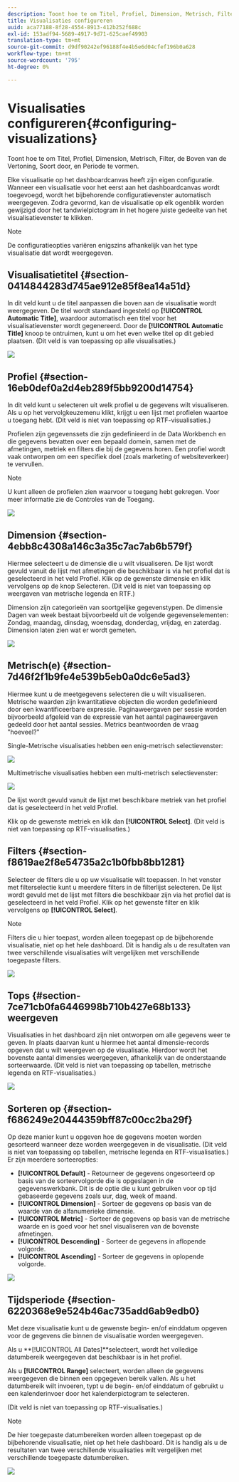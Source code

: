 ```yaml
---
description: Toont hoe te om Titel, Profiel, Dimension, Metrisch, Filter, de Boven van de Vertoning, Soort door, en Periode te vormen.
title: Visualisaties configureren
uuid: aca77188-8f28-4554-8913-412b252f688c
exl-id: 153adf94-5689-4917-9d71-625caef49903
translation-type: tm+mt
source-git-commit: d9df90242ef96188f4e4b5e6d04cfef196b0a628
workflow-type: tm+mt
source-wordcount: '795'
ht-degree: 0%

---
```


# Visualisaties configureren{#configuring-visualizations}

Toont hoe te om Titel, Profiel, Dimension, Metrisch, Filter, de Boven van de Vertoning, Soort door, en Periode te vormen.

Elke visualisatie op het dashboardcanvas heeft zijn eigen configuratie. Wanneer een visualisatie voor het eerst aan het dashboardcanvas wordt toegevoegd, wordt het bijbehorende configuratievenster automatisch weergegeven. Zodra gevormd, kan de visualisatie op elk ogenblik worden gewijzigd door het tandwielpictogram in het hogere juiste gedeelte van het visualisatievenster te klikken.

>[!NOTE]
>
>De configuratieopties variëren enigszins afhankelijk van het type visualisatie dat wordt weergegeven.

## Visualisatietitel {#section-0414844283d745ae912e85f8ea14a51d}

In dit veld kunt u de titel aanpassen die boven aan de visualisatie wordt weergegeven. De titel wordt standaard ingesteld op **[!UICONTROL Automatic Title]**, waardoor automatisch een titel voor het visualisatievenster wordt gegenereerd. Door de **[!UICONTROL Automatic Title]** knoop te ontruimen, kunt u om het even welke titel op dit gebied plaatsen. (Dit veld is van toepassing op alle visualisaties.)

![](assets/title.png)

## Profiel {#section-16eb0def0a2d4eb289f5bb9200d14754}

In dit veld kunt u selecteren uit welk profiel u de gegevens wilt visualiseren. Als u op het vervolgkeuzemenu klikt, krijgt u een lijst met profielen waartoe u toegang hebt. (Dit veld is niet van toepassing op RTF-visualisaties.)

Profielen zijn gegevenssets die zijn gedefinieerd in de Data Workbench en die gegevens bevatten over een bepaald domein, samen met de afmetingen, metriek en filters die bij de gegevens horen. Een profiel wordt vaak ontworpen om een specifiek doel (zoals marketing of websiteverkeer) te vervullen.

>[!NOTE]
>
>U kunt alleen de profielen zien waarvoor u toegang hebt gekregen. Voor meer informatie zie de Controles van de Toegang.

![](assets/profile.png)

## Dimension {#section-4ebb8c4308a146c3a35c7ac7ab6b579f}

Hiermee selecteert u de dimensie die u wilt visualiseren. De lijst wordt gevuld vanuit de lijst met afmetingen die beschikbaar is via het profiel dat is geselecteerd in het veld Profiel. Klik op de gewenste dimensie en klik vervolgens op de knop Selecteren. (Dit veld is niet van toepassing op weergaven van metrische legenda en RTF.)

Dimension zijn categorieën van soortgelijke gegevenstypen. De dimensie Dagen van week bestaat bijvoorbeeld uit de volgende gegevenselementen: Zondag, maandag, dinsdag, woensdag, donderdag, vrijdag, en zaterdag. Dimension laten zien wat er wordt gemeten.

![](assets/dimension.png)

## Metrisch(e) {#section-7d46f2f1b9fe4e539b5eb0a0dc6e5ad3}

Hiermee kunt u de meetgegevens selecteren die u wilt visualiseren. Metrische waarden zijn kwantitatieve objecten die worden gedefinieerd door een kwantificeerbare expressie. Paginaweergaven per sessie worden bijvoorbeeld afgeleid van de expressie van het aantal paginaweergaven gedeeld door het aantal sessies. Metrics beantwoorden de vraag &quot;hoeveel?&quot;

Single-Metrische visualisaties hebben een enig-metrisch selectievenster:

![](assets/metrics2.png)

Multimetrische visualisaties hebben een multi-metrisch selectievenster:

![](assets/metrics.png)

De lijst wordt gevuld vanuit de lijst met beschikbare metriek van het profiel dat is geselecteerd in het veld Profiel.

Klik op de gewenste metriek en klik dan **[!UICONTROL Select]**. (Dit veld is niet van toepassing op RTF-visualisaties.)

## Filters {#section-f8619ae2f8e54735a2c1b0fbb8bb1281}

Selecteer de filters die u op uw visualisatie wilt toepassen. In het venster met filterselectie kunt u meerdere filters in de filterlijst selecteren. De lijst wordt gevuld met de lijst met filters die beschikbaar zijn via het profiel dat is geselecteerd in het veld Profiel. Klik op het gewenste filter en klik vervolgens op **[!UICONTROL Select]**.

>[!NOTE]
>
>Filters die u hier toepast, worden alleen toegepast op de bijbehorende visualisatie, niet op het hele dashboard. Dit is handig als u de resultaten van twee verschillende visualisaties wilt vergelijken met verschillende toegepaste filters.

![](assets/filter.png)

## Tops {#section-7ce71cb0fa6446998b710b427e68b133} weergeven

Visualisaties in het dashboard zijn niet ontworpen om alle gegevens weer te geven. In plaats daarvan kunt u hiermee het aantal dimensie-records opgeven dat u wilt weergeven op de visualisatie. Hierdoor wordt het bovenste aantal dimensies weergegeven, afhankelijk van de onderstaande sorteerwaarde. (Dit veld is niet van toepassing op tabellen, metrische legenda en RTF-visualisaties.)

![](assets/display_top.png)

## Sorteren op {#section-f686249e20444359bff87c00cc2ba29f}

Op deze manier kunt u opgeven hoe de gegevens moeten worden gesorteerd wanneer deze worden weergegeven in de visualisatie. (Dit veld is niet van toepassing op tabellen, metrische legenda en RTF-visualisaties.) Er zijn meerdere sorteeropties:

* **[!UICONTROL Default]** - Retourneer de gegevens ongesorteerd op basis van de sorteervolgorde die is opgeslagen in de gegevenswerkbank. Dit is de optie die u kunt gebruiken voor op tijd gebaseerde gegevens zoals uur, dag, week of maand.
* **[!UICONTROL Dimension]** - Sorteer de gegevens op basis van de waarde van de alfanumerieke dimensie.
* **[!UICONTROL Metric]** - Sorteer de gegevens op basis van de metrische waarde en is goed voor het snel visualiseren van de bovenste afmetingen.
* **[!UICONTROL Descending]** - Sorteer de gegevens in aflopende volgorde.
* **[!UICONTROL Ascending]** - Sorteer de gegevens in oplopende volgorde.

![](assets/sort_by.png)

## Tijdsperiode {#section-6220368e9e524b46ac735add6ab9edb0}

Met deze visualisatie kunt u de gewenste begin- en/of einddatum opgeven voor de gegevens die binnen de visualisatie worden weergegeven.

Als u **[!UICONTROL All Dates]**selecteert, wordt het volledige datumbereik weergegeven dat beschikbaar is in het profiel.

Als u **[!UICONTROL Range]** selecteert, worden alleen de gegevens weergegeven die binnen een opgegeven bereik vallen. Als u het datumbereik wilt invoeren, typt u de begin- en/of einddatum of gebruikt u een kalenderinvoer door het kalenderpictogram te selecteren.

(Dit veld is niet van toepassing op RTF-visualisaties.)

>[!NOTE]
>
>De hier toegepaste datumbereiken worden alleen toegepast op de bijbehorende visualisatie, niet op het hele dashboard. Dit is handig als u de resultaten van twee verschillende visualisaties wilt vergelijken met verschillende toegepaste datumbereiken.

![](assets/time_period.png)
